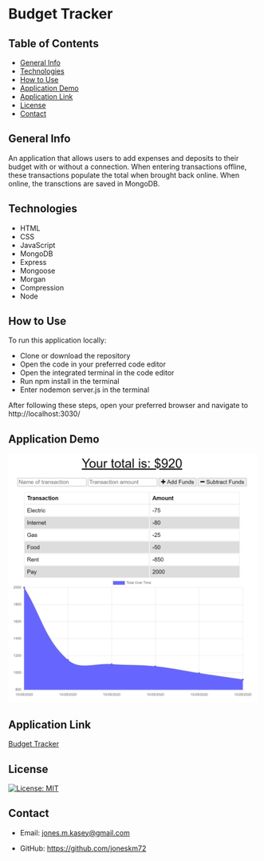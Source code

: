 # Budget Tracker

## Table of Contents

* [General Info](#general-info)
* [Technologies](#technologies)
* [How to Use](#how-to-use)
* [Application Demo](#application-demo)
* [Application Link](#application-link)
* [License](#license)
* [Contact](#contact)

## General Info

An application that allows users to add expenses and deposits to their budget with or without a connection. When entering transactions offline, these transactions populate the total when brought back online. When online, the transctions are saved in MongoDB.

## Technologies

* HTML
* CSS
* JavaScript
* MongoDB
* Express
* Mongoose
* Morgan
* Compression
* Node

## How to Use

To run this application locally:

* Clone or download the repository
* Open the code in your preferred code editor
* Open the integrated terminal in the code editor
* Run npm install in the terminal
* Enter nodemon server.js in the terminal

After following these steps, open your preferred browser and navigate to http://localhost:3030/

## Application Demo

<img src="public/images/chart.png" width="500" />

## Application Link

[Budget Tracker](https://budget-tracker-kasey.herokuapp.com/)

## License

[![License: MIT](https://img.shields.io/badge/License-MIT-yellow.svg)](https://opensource.org/licenses/MIT)

## Contact

* Email: jones.m.kasey@gmail.com

* GitHub: https://github.com/joneskm72